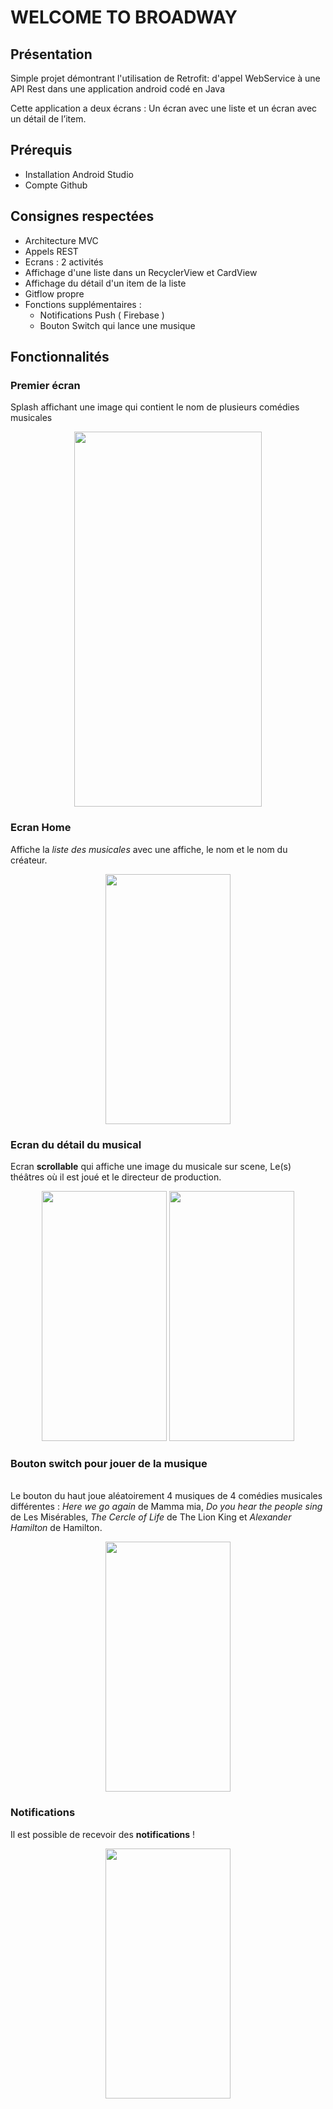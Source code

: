 # WELCOME TO BROADWAY

## Présentation
Simple projet démontrant l'utilisation de Retrofit: d'appel WebService à une API Rest dans une application android codé en Java

Cette application a deux écrans : Un écran avec une liste et un écran avec un détail de l’item.

## Prérequis
- Installation Android Studio
- Compte Github

## Consignes respectées

- Architecture MVC
- Appels REST
- Ecrans : 2 activités
- Affichage d'une liste dans un RecyclerView et CardView
- Affichage du détail d'un item de la liste
- Gitflow propre
- Fonctions supplémentaires :
  - Notifications Push ( Firebase )
  - Bouton Switch qui lance une musique
  
## Fonctionnalités

### Premier écran 

Splash affichant une image qui contient le nom de plusieurs comédies musicales

<p align="center">
  <img width="300" height="600" src = "https://image.noelshack.com/fichiers/2019/14/5/1554450464-56268589-380919372752942-7115750530084765696-n.png">
</p>


### Ecran Home

Affiche la *liste des musicales* avec une affiche, le nom et le nom du créateur.

<p align="center">
  <img width="200" height="400" src = "https://image.noelshack.com/fichiers/2019/14/5/1554450351-56764389-395491591002467-858094406580830208-n.png">
</p>

### Ecran du détail du musical

Ecran **scrollable** qui affiche une image du musicale sur scene, Le(s) théâtres où il est joué et le directeur de production.

<p align="center">
  <img width="200" height="400" src = "https://image.noelshack.com/fichiers/2019/14/4/1554369289-56412391-2243236935995798-7822034404145889280-n.png">  <img width="200" height="400" src = "https://image.noelshack.com/fichiers/2019/14/4/1554369288-56248108-419179485535121-8605412296925118464-n.png">
</p>

### Bouton switch pour jouer de la musique 

<br> Le bouton du haut joue aléatoirement 4 musiques de 4 comédies musicales différentes : *Here we go again* de Mamma mia, *Do you hear the people sing* de Les Misérables, *The Cercle of Life* de The Lion King et *Alexander Hamilton* de Hamilton.
<p align="center">
  <img width="200" height="400" src = "https://image.noelshack.com/fichiers/2019/14/4/1554371627-56340186-808364709527128-3395331583480168448-n.png">
</p>

### Notifications

Il est possible de recevoir des **notifications** !
<p align="center">
  <img width="200" height="400" src = "https://image.noelshack.com/fichiers/2019/14/5/1554450308-56367306-1158492177666702-7747403819754979328-n.png">
</p>





